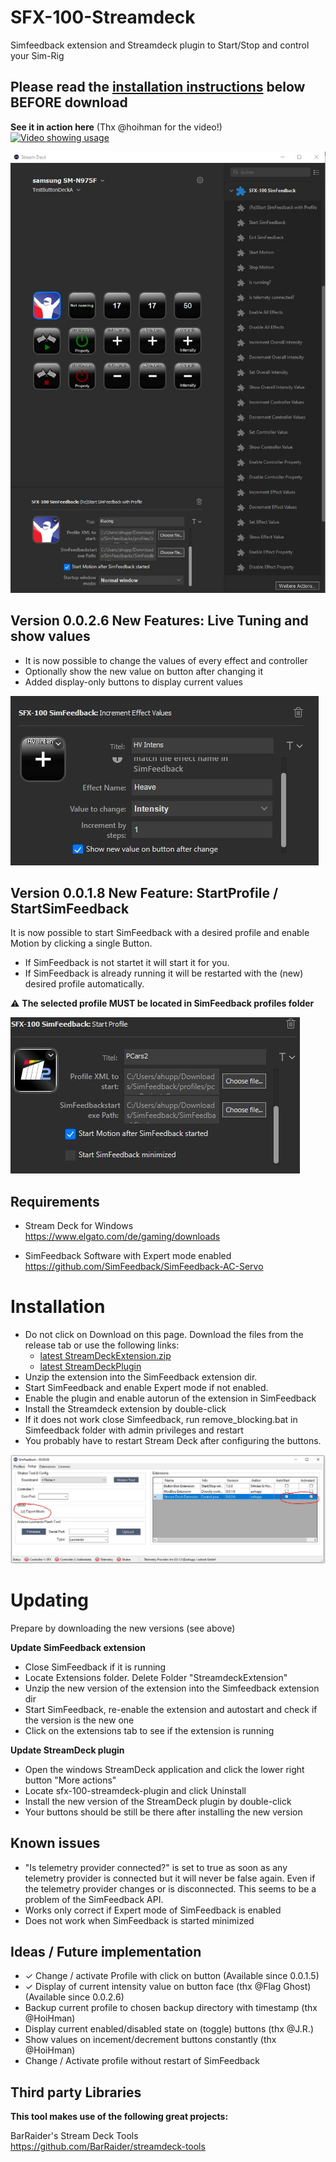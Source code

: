 # SFX-100-Streamdeck

Simfeedback extension and Streamdeck plugin to Start/Stop and control your Sim-Rig 
## Please read the [installation instructions](#installation) below BEFORE download 
**See it in action here** (Thx @hoihman for the video!)  
[![Video showing usage](http://img.youtube.com/vi/9pzWQWNlzzM/0.jpg)](http://www.youtube.com/watch?v=9pzWQWNlzzM)



![In action](doc/screenshot.JPG?raw=true|width=200)

## Version 0.0.2.6 New Features: Live Tuning and show values
- It is now possible to change the values of every effect and controller
- Optionally show the new value on button after changing it
- Added display-only buttons to display current values  

![Edit and show Effect values](doc/showNewValue.JPG?raw=true|width=200)

## Version 0.0.1.8 New Feature: StartProfile / StartSimFeedback
It is now possible to start SimFeedback with a desired profile and enable Motion by clicking a single Button.  
- If SimFeedback is not startet it will start it for you.  
- If SimFeedback is already running it will be restarted with the (new) desired profile automatically.

:warning: **The selected profile MUST be located in SimFeedback profiles folder** 

![Start with profile](doc/screenshot2.JPG?raw=true|width=200)

## Requirements

- Stream Deck for Windows  
https://www.elgato.com/de/gaming/downloads

- SimFeedback Software with Expert mode enabled  
https://github.com/SimFeedback/SimFeedback-AC-Servo


# Installation
- Do not click on Download on this page. Download the files from the release tab or use the following links:
  - [latest StreamDeckExtension.zip](https://github.com/ashupp/SFX-100-Streamdeck/releases/latest/download/StreamdeckExtension.zip)
  - [latest StreamDeckPlugin](https://github.com/ashupp/SFX-100-Streamdeck/releases/latest/download/sfx-100-streamdeck-plugin.streamDeckPlugin)
- Unzip the extension into the SimFeedback extension dir.
- Start SimFeedback and enable Expert mode if not enabled.
- Enable the plugin and enable autorun of the extension in SimFeedback
- Install the Streamdeck extension by double-click
- If it does not work close Simfeedback, run remove_blocking.bat in Simfeedback folder with admin privileges and restart
- You probably have to restart Stream Deck after configuring the buttons.  

![Expert mode Autostart and Autorun](doc/installInstruction1.JPG?raw=true|width=200)

# Updating
Prepare by downloading the new versions (see above)

**Update SimFeedback extension**
- Close SimFeedback if it is running
- Locate Extensions folder. Delete Folder "StreamdeckExtension"
- Unzip the new version of the extension into the Simfeedback extension dir
- Start SimFeedback, re-enable the extension and autostart and check if the version is the new one
- Click on the extensions tab to see if the extension is running

**Update StreamDeck plugin**
- Open the windows StreamDeck application and click the lower right button "More actions"
- Locate sfx-100-streamdeck-plugin and click Uninstall
- Install the new version of the StreamDeck plugin by double-click  
- Your buttons should be still be there after installing the new version  

## Known issues
- "Is telemetry provider connected?" is set to true as soon as any telemetry provider is connected but it will never be false again. Even if the telemetry provider changes or is disconnected. This seems to be a problem of the SimFeedback API.
- Works only correct if Expert mode of SimFeedback is enabled
- Does not work when SimFeedback is started minimized

## Ideas / Future implementation

- ✓ Change / activate Profile with click on button (Available since 0.0.1.5)
- ✓ Display of current intensity value on button face (thx @Flag Ghost) (Available since 0.0.2.6)
- Backup current profile to chosen backup directory with timestamp (thx @HoiHman)
- Display current enabled/disabled state on (toggle) buttons (thx @J.R.)
- Show values on incement/decrement buttons constantly (thx @HoiHman)
- Change / Activate profile without restart of SimFeedback

## Third party Libraries
**This tool makes use of the following great projects:**

BarRaider's Stream Deck Tools  
https://github.com/BarRaider/streamdeck-tools
